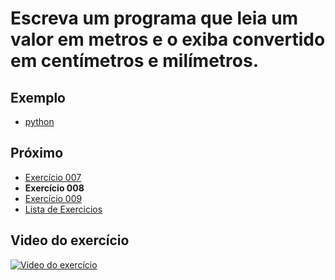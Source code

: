 # Escreva um programa que leia um valor em metros e o exiba convertido em centímetros e milímetros.

## Exemplo

- [python](python)

## Próximo

- [Exercício 007](../007)
- **Exercício 008**
- [Exercício 009](../009)
- [Lista de Exercicios](../)

## Video do exercício

[![Video do exercício](https://img.youtube.com/vi/KjcdG05EAZc/maxresdefault.jpg)](https://youtu.be/KjcdG05EAZc)